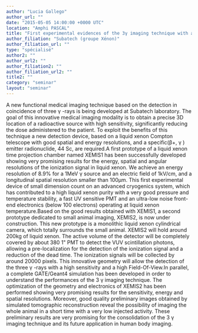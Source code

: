 ```yaml
---
author: "Lucia Gallego"
author_url: ""
date: "2015-05-05 14:00:00 +0000 UTC"
location: "Amphi PASCAL"
title: "First experimental evidences of the 3γ imaging technique with a liquid xenon Compton telescope"
author_filiation: "Subatech (groupe Xénon)"
author_filiation_url: ""
type: "spécialisé"
author2: ""
author_url2: ""
author_filiation2: ""
author_filiation_url2: ""
title2: ""
category: "seminar" 
layout: "seminar"
---
```

A new functional medical imaging technique based on the detection in coincidence of three
γ
-rays is being developed at Subatech laboratory. The goal of this innovative medical imaging modality is to obtain a precise 3D location of a radioactive source with high sensitivity, significantly reducing the dose administered to the patient. To exploit the benefits of this technique a new detection device, based on a liquid xenon Compton telescope with good spatial and energy resolutions, and a specific(β+,
γ
) emitter radionuclide, 
44
Sc, are required.A first prototype of a liquid xenon time projection chamber named XEMIS1 has been successfully developed showing very promising results for the energy, spatial and angular resolutions of the ionization signal in liquid xenon. We achieve an energy resolution of 8.9% for a 1MeV 
γ
source and an electric field of 1kV/cm, and a longitudinal spatial resolution smaller than 100μm. This first experimental device of small dimension count on an advanced cryogenics system, which has contributed to a high liquid xenon purity with a very good pressure and temperature stability, a fast UV sensitive PMT and an ultra-low noise front-end electronics (below 100 electrons) operating at liquid xenon temperature.Based on the good results obtained with XEMIS1, a second prototype dedicated to small animal imaging, XEMIS2, is now under construction. This new prototype is a monolithic liquid xenon cylindrical camera, which totally surrounds the small animal. XEMIS2 will hold around 200kg of liquid xenon. The active volume of the detector will be completely covered by about 380 1" PMT to detect the VUV scintillation photons, allowing a pre-localization for the detection of the ionization signal and a reduction of the dead time. The ionization signals will be collected by around 20000 pixels. This innovative geometry will allow the detection of the three
γ
-rays with a high sensitivity and a high Field-Of-View.In parallel, a complete GATE/Geant4 simulation has been developed in order to understand the performances of the 3
γ
imaging technique. The optimization of the geometry and electronics of XEMIS2 has been performed showing very promising results for the sensitivity, energy and spatial resolutions. Moreover, good quality preliminary images obtained by simulated tomographic reconstruction reveal the possibility of imaging the whole animal in a short time with a very low injected activity. These preliminary results are very promising for the consolidation of the 3
γ
imaging technique and its future application in human body imaging.
